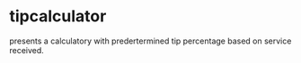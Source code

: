 # tipcalculator
presents a calculatory with predertermined tip percentage based on service received. 
